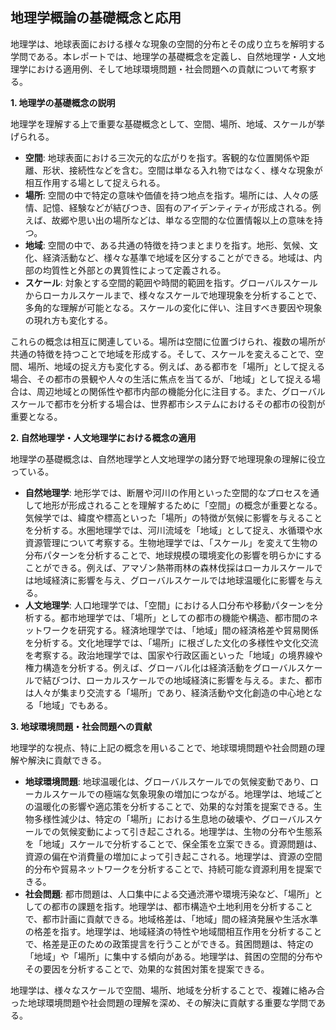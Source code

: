 ## 地理学概論の基礎概念と応用

地理学は、地球表面における様々な現象の空間的分布とその成り立ちを解明する学問である。本レポートでは、地理学の基礎概念を定義し、自然地理学・人文地理学における適用例、そして地球環境問題・社会問題への貢献について考察する。

**1. 地理学の基礎概念の説明**

地理学を理解する上で重要な基礎概念として、空間、場所、地域、スケールが挙げられる。

* **空間**: 地球表面における三次元的な広がりを指す。客観的な位置関係や距離、形状、接続性などを含む。空間は単なる入れ物ではなく、様々な現象が相互作用する場として捉えられる。
* **場所**: 空間の中で特定の意味や価値を持つ地点を指す。場所には、人々の感情、記憶、経験などが結びつき、固有のアイデンティティが形成される。例えば、故郷や思い出の場所などは、単なる空間的な位置情報以上の意味を持つ。
* **地域**: 空間の中で、ある共通の特徴を持つまとまりを指す。地形、気候、文化、経済活動など、様々な基準で地域を区分することができる。地域は、内部の均質性と外部との異質性によって定義される。
* **スケール**: 対象とする空間的範囲や時間的範囲を指す。グローバルスケールからローカルスケールまで、様々なスケールで地理現象を分析することで、多角的な理解が可能となる。スケールの変化に伴い、注目すべき要因や現象の現れ方も変化する。

これらの概念は相互に関連している。場所は空間に位置づけられ、複数の場所が共通の特徴を持つことで地域を形成する。そして、スケールを変えることで、空間、場所、地域の捉え方も変化する。例えば、ある都市を「場所」として捉える場合、その都市の景観や人々の生活に焦点を当てるが、「地域」として捉える場合は、周辺地域との関係性や都市内部の機能分化に注目する。また、グローバルスケールで都市を分析する場合は、世界都市システムにおけるその都市の役割が重要となる。


**2. 自然地理学・人文地理学における概念の適用**

地理学の基礎概念は、自然地理学と人文地理学の諸分野で地理現象の理解に役立っている。

* **自然地理学**: 地形学では、断層や河川の作用といった空間的なプロセスを通して地形が形成されることを理解するために「空間」の概念が重要となる。気候学では、緯度や標高といった「場所」の特徴が気候に影響を与えることを分析する。水圏地理学では、河川流域を「地域」として捉え、水循環や水資源管理について考察する。生物地理学では、「スケール」を変えて生物の分布パターンを分析することで、地球規模の環境変化の影響を明らかにすることができる。例えば、アマゾン熱帯雨林の森林伐採はローカルスケールでは地域経済に影響を与え、グローバルスケールでは地球温暖化に影響を与える。
* **人文地理学**: 人口地理学では、「空間」における人口分布や移動パターンを分析する。都市地理学では、「場所」としての都市の機能や構造、都市間のネットワークを研究する。経済地理学では、「地域」間の経済格差や貿易関係を分析する。文化地理学では、「場所」に根ざした文化の多様性や文化交流を考察する。政治地理学では、国家や行政区画といった「地域」の境界線や権力構造を分析する。例えば、グローバル化は経済活動をグローバルスケールで結びつけ、ローカルスケールでの地域経済に影響を与える。また、都市は人々が集まり交流する「場所」であり、経済活動や文化創造の中心地となる「地域」でもある。


**3. 地球環境問題・社会問題への貢献**

地理学的な視点、特に上記の概念を用いることで、地球環境問題や社会問題の理解や解決に貢献できる。

* **地球環境問題**: 地球温暖化は、グローバルスケールでの気候変動であり、ローカルスケールでの極端な気象現象の増加につながる。地理学は、地域ごとの温暖化の影響や適応策を分析することで、効果的な対策を提案できる。生物多様性減少は、特定の「場所」における生息地の破壊や、グローバルスケールでの気候変動によって引き起こされる。地理学は、生物の分布や生態系を「地域」スケールで分析することで、保全策を立案できる。資源問題は、資源の偏在や消費量の増加によって引き起こされる。地理学は、資源の空間的分布や貿易ネットワークを分析することで、持続可能な資源利用を提案できる。
* **社会問題**: 都市問題は、人口集中による交通渋滞や環境汚染など、「場所」としての都市の課題を指す。地理学は、都市構造や土地利用を分析することで、都市計画に貢献できる。地域格差は、「地域」間の経済発展や生活水準の格差を指す。地理学は、地域経済の特性や地域間相互作用を分析することで、格差是正のための政策提言を行うことができる。貧困問題は、特定の「地域」や「場所」に集中する傾向がある。地理学は、貧困の空間的分布やその要因を分析することで、効果的な貧困対策を提案できる。

地理学は、様々なスケールで空間、場所、地域を分析することで、複雑に絡み合った地球環境問題や社会問題の理解を深め、その解決に貢献する重要な学問である。
